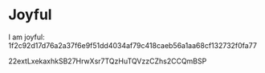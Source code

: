 # Joyful

I am joyful: 1f2c92d17d76a2a37f6e9f51dd4034af79c418caeb56a1aa68cf132732f0fa77


22extLxekaxhkSB27HrwXsr7TQzHuTQVzzCZhs2CCQmBSP